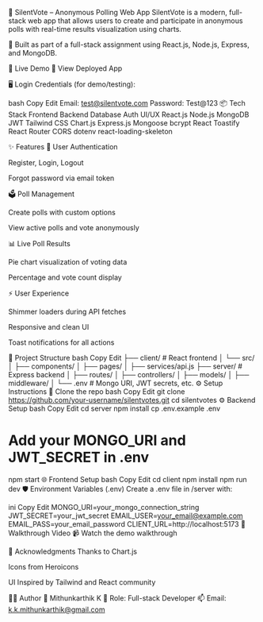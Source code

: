 📄 SilentVote – Anonymous Polling Web App
SilentVote is a modern, full-stack web app that allows users to create and participate in anonymous polls with real-time results visualization using charts.

🎯 Built as part of a full-stack assignment using React.js, Node.js, Express, and MongoDB.

🚀 Live Demo
🔗 View Deployed App

🖥️ Login Credentials (for demo/testing):

bash
Copy
Edit
Email: test@silentvote.com
Password: Test@123
📦 Tech Stack
Frontend	Backend	Database	Auth	UI/UX
React.js	Node.js	MongoDB	JWT	Tailwind CSS
Chart.js	Express.js	Mongoose	bcrypt	React Toastify
React Router	CORS	dotenv		react-loading-skeleton

✨ Features
🔐 User Authentication

Register, Login, Logout

Forgot password via email token

🗳️ Poll Management

Create polls with custom options

View active polls and vote anonymously

📊 Live Poll Results

Pie chart visualization of voting data

Percentage and vote count display

⚡ User Experience

Shimmer loaders during API fetches

Responsive and clean UI

Toast notifications for all actions

📂 Project Structure
bash
Copy
Edit
├── client/           # React frontend
│   └── src/
│       ├── components/
│       ├── pages/
│       ├── services/api.js
├── server/           # Express backend
│   ├── routes/
│   ├── controllers/
│   ├── models/
│   ├── middleware/
│   └── .env          # Mongo URI, JWT secrets, etc.
⚙️ Setup Instructions
🔧 Clone the repo
bash
Copy
Edit
git clone https://github.com/your-username/silentvotes.git
cd silentvotes
⚙️ Backend Setup
bash
Copy
Edit
cd server
npm install
cp .env.example .env
# Add your MONGO_URI and JWT_SECRET in .env
npm start
🌐 Frontend Setup
bash
Copy
Edit
cd client
npm install
npm run dev
🛡️ Environment Variables (.env)
Create a .env file in /server with:

ini
Copy
Edit
MONGO_URI=your_mongo_connection_string
JWT_SECRET=your_jwt_secret
EMAIL_USER=your_email@example.com
EMAIL_PASS=your_email_password
CLIENT_URL=http://localhost:5173
🎥 Walkthrough Video
📹 Watch the demo walkthrough

🙌 Acknowledgments
Thanks to Chart.js

Icons from Heroicons

UI Inspired by Tailwind and React community

🧑‍💻 Author
👋 Mithunkarthik K
💼 Role: Full-stack Developer
📫 Email: k.k.mithunkarthik@gmail.com